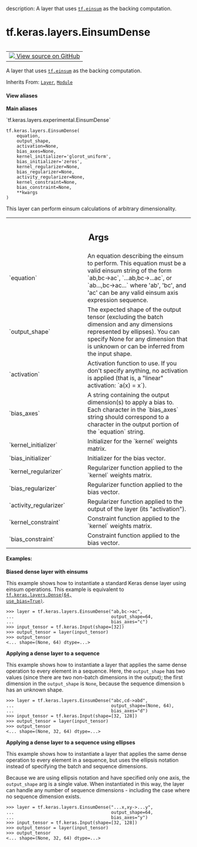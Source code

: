 description: A layer that uses <a href="../../../tf/einsum.md"><code>tf.einsum</code></a> as the backing computation.

<div itemscope itemtype="http://developers.google.com/ReferenceObject">
<meta itemprop="name" content="tf.keras.layers.EinsumDense" />
<meta itemprop="path" content="Stable" />
<meta itemprop="property" content="__init__"/>
</div>

# tf.keras.layers.EinsumDense

<!-- Insert buttons and diff -->

<table class="tfo-notebook-buttons tfo-api nocontent" align="left">
<td>
  <a target="_blank" href="https://github.com/keras-team/keras/tree/v2.15.0/keras/layers/core/einsum_dense.py#L32-L212">
    <img src="https://www.tensorflow.org/images/GitHub-Mark-32px.png" />
    View source on GitHub
  </a>
</td>
</table>



A layer that uses <a href="../../../tf/einsum.md"><code>tf.einsum</code></a> as the backing computation.

Inherits From: [`Layer`](../../../tf/keras/layers/Layer.md), [`Module`](../../../tf/Module.md)

<section class="expandable">
  <h4 class="showalways">View aliases</h4>
  <p>
<b>Main aliases</b>
<p>`tf.keras.layers.experimental.EinsumDense`</p>
</p>
</section>

<pre class="devsite-click-to-copy prettyprint lang-py tfo-signature-link">
<code>tf.keras.layers.EinsumDense(
    equation,
    output_shape,
    activation=None,
    bias_axes=None,
    kernel_initializer=&#x27;glorot_uniform&#x27;,
    bias_initializer=&#x27;zeros&#x27;,
    kernel_regularizer=None,
    bias_regularizer=None,
    activity_regularizer=None,
    kernel_constraint=None,
    bias_constraint=None,
    **kwargs
)
</code></pre>



<!-- Placeholder for "Used in" -->

This layer can perform einsum calculations of arbitrary dimensionality.

<!-- Tabular view -->
 <table class="responsive fixed orange">
<colgroup><col width="214px"><col></colgroup>
<tr><th colspan="2"><h2 class="add-link">Args</h2></th></tr>

<tr>
<td>
`equation`<a id="equation"></a>
</td>
<td>
An equation describing the einsum to perform. This equation must
be a valid einsum string of the form `ab,bc->ac`, `...ab,bc->...ac`, or
`ab...,bc->ac...` where 'ab', 'bc', and 'ac' can be any valid einsum
axis expression sequence.
</td>
</tr><tr>
<td>
`output_shape`<a id="output_shape"></a>
</td>
<td>
The expected shape of the output tensor (excluding the batch
dimension and any dimensions represented by ellipses). You can specify
None for any dimension that is unknown or can be inferred from the input
shape.
</td>
</tr><tr>
<td>
`activation`<a id="activation"></a>
</td>
<td>
Activation function to use. If you don't specify anything, no
activation is applied (that is, a "linear" activation: `a(x) = x`).
</td>
</tr><tr>
<td>
`bias_axes`<a id="bias_axes"></a>
</td>
<td>
A string containing the output dimension(s) to apply a bias to.
Each character in the `bias_axes` string should correspond to a
character in the output portion of the `equation` string.
</td>
</tr><tr>
<td>
`kernel_initializer`<a id="kernel_initializer"></a>
</td>
<td>
Initializer for the `kernel` weights matrix.
</td>
</tr><tr>
<td>
`bias_initializer`<a id="bias_initializer"></a>
</td>
<td>
Initializer for the bias vector.
</td>
</tr><tr>
<td>
`kernel_regularizer`<a id="kernel_regularizer"></a>
</td>
<td>
Regularizer function applied to the `kernel` weights
matrix.
</td>
</tr><tr>
<td>
`bias_regularizer`<a id="bias_regularizer"></a>
</td>
<td>
Regularizer function applied to the bias vector.
</td>
</tr><tr>
<td>
`activity_regularizer`<a id="activity_regularizer"></a>
</td>
<td>
Regularizer function applied to the output of the
layer (its "activation").
</td>
</tr><tr>
<td>
`kernel_constraint`<a id="kernel_constraint"></a>
</td>
<td>
Constraint function applied to the `kernel` weights
matrix.
</td>
</tr><tr>
<td>
`bias_constraint`<a id="bias_constraint"></a>
</td>
<td>
Constraint function applied to the bias vector.
</td>
</tr>
</table>



#### Examples:



**Biased dense layer with einsums**

This example shows how to instantiate a standard Keras dense layer using
einsum operations. This example is equivalent to
<a href="../../../tf/keras/layers/Dense.md"><code>tf.keras.layers.Dense(64, use_bias=True)</code></a>.

```
>>> layer = tf.keras.layers.EinsumDense("ab,bc->ac",
...                                     output_shape=64,
...                                     bias_axes="c")
>>> input_tensor = tf.keras.Input(shape=[32])
>>> output_tensor = layer(input_tensor)
>>> output_tensor
<... shape=(None, 64) dtype=...>
```

**Applying a dense layer to a sequence**

This example shows how to instantiate a layer that applies the same dense
operation to every element in a sequence. Here, the `output_shape` has two
values (since there are two non-batch dimensions in the output); the first
dimension in the `output_shape` is `None`, because the sequence dimension
`b` has an unknown shape.

```
>>> layer = tf.keras.layers.EinsumDense("abc,cd->abd",
...                                     output_shape=(None, 64),
...                                     bias_axes="d")
>>> input_tensor = tf.keras.Input(shape=[32, 128])
>>> output_tensor = layer(input_tensor)
>>> output_tensor
<... shape=(None, 32, 64) dtype=...>
```

**Applying a dense layer to a sequence using ellipses**

This example shows how to instantiate a layer that applies the same dense
operation to every element in a sequence, but uses the ellipsis notation
instead of specifying the batch and sequence dimensions.

Because we are using ellipsis notation and have specified only one axis, the
`output_shape` arg is a single value. When instantiated in this way, the
layer can handle any number of sequence dimensions - including the case
where no sequence dimension exists.

```
>>> layer = tf.keras.layers.EinsumDense("...x,xy->...y",
...                                     output_shape=64,
...                                     bias_axes="y")
>>> input_tensor = tf.keras.Input(shape=[32, 128])
>>> output_tensor = layer(input_tensor)
>>> output_tensor
<... shape=(None, 32, 64) dtype=...>
```

